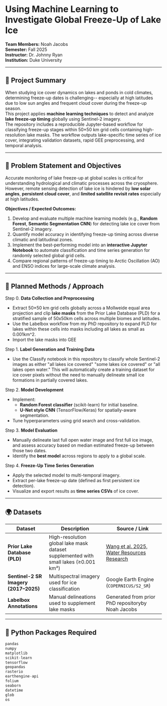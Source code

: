 # Using Machine Learning to Investigate Global Freeze-Up of Lake Ice

**Team Members:** Noah Jacobs  
**Semester:** Fall 2025  
**Instructor:** Dr. Johnny Ryan  
**Institution:** Duke University 

---

## 🧊 Project Summary
When studying ice cover dynamics on lakes and ponds in cold climates, determining freeze-up dates is challenging-- especially at high latitudes due to low sun angles and frequent cloud cover during the freeze-up season.  
This project applies **machine learning techniques** to detect and analyze **lake freeze-up timing** globally using Sentinel-2 imagery.  
The repository includes a reproducible Jupyter-based workflow for classifying freeze-up stages within 50×50 km grid cells containing high-resolution lake masks. The workflow outputs lake-specific time series of ice cover, integrating validation datasets, rapid GEE preprocessing, and temporal analysis.

---

## 🎯 Problem Statement and Objectives
Accurate monitoring of lake freeze-up at global scales is critical for understanding hydrological and climatic processes across the cryosphere. However, remote sensing detection of lake ice is hindered by **low solar angles**, **persistent cloud cover**, and **limited satellite revisit rates** especially at high latitudes.

**Objectives / Expected Outcomes:**
1. Develop and evaluate multiple machine learning models (e.g., **Random Forest**, **Semantic Segmentation CNN**) for detecting lake ice cover from Sentinel-2 imagery.  
2. Quantify model accuracy in identifying freeze-up timing across diverse climatic and latitudinal zones.  
3. Implement the best-performing model into an **interactive Jupyter Notebook** to automate classification and time series generation for randomly selected global grid cells.  
4. Compare regional patterns of freeze-up timing to Arctic Oscillation (AO) and ENSO indices for large-scale climate analysis.

---

## 🧩 Planned Methods / Approach

Step 0. **Data Collection and Preprocessing**
   - Extract 50×50 km grid cells globally across a Mollweide equal area projection and clip **lake masks** from the Prior Lake Database (PLD) for a stratified sample of 50x50km cells across multiple biomes and latitudes.
   - Use the Labelbox workflow from my PhD repository to expand PLD for lakes within these cells into masks including all lakes as small as 0.001km^2.
   - Import the lake masks into GEE

Step 1. **Label Generation and Training Data**
   - Use the Classify notebook in this repository to classify whole Sentinel-2 images as either "all lakes ice covered" "some lakes ice covered" or "all lakes open water."  This will automatically create a training dataset for ice cover pixels without the need to manually delineate small ice formations in partially covered lakes.

Step 2. **Model Development**
   - Implement:
     - **Random Forest classifier** (scikit-learn) for initial baseline.
     - **U-Net style CNN** (TensorFlow/Keras) for spatially-aware segmentation.
   - Tune hyperparameters using grid search and cross-validation.

Step 3. **Model Evaluation**
   - Manually delineate last full open water image and first full ice image, and assess accuracy based on median estimated freeze-up between those two dates.
   - Identify the **best model** across regions to apply to a global scale.

Step 4. **Freeze-Up Time Series Generation**
   - Apply the selected model to multi-temporal imagery.
   - Extract per-lake freeze-up date (defined as first persistent ice detection).
   - Visualize and export results as **time series CSVs** of ice cover.

---

## 🌍 Datasets

| Dataset | Description | Source / Link |
|----------|--------------|----------------|
| **Prior Lake Database (PLD)** | High-resolution global lake mask dataset supplemented with small lakes (≥0.001 km²) | [Wang et al. 2025, Water Resources Research](https://doi.org/10.1029/2023WR036896) |
| **Sentinel-2 SR Imagery (2017–2025)** | Multispectral imagery used for ice classification | Google Earth Engine (`COPERNICUS/S2_SR`) |
| **Labelbox Annotations** | Manual delineations used to supplement lake masks | Generated from prior PhD repositoryby Noah Jacobs |

---

## 🐍 Python Packages Required

```python
pandas
numpy
matplotlib
scikit-learn
tensorflow
geopandas
rasterio
earthengine-api
folium
seaborn
datetime
glob
os
```
